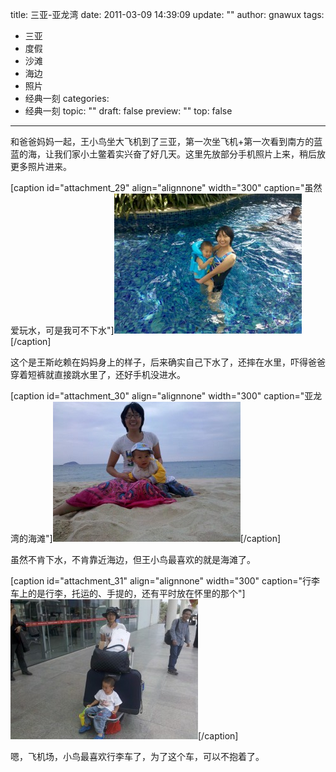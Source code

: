 title: 三亚-亚龙湾
date: 2011-03-09 14:39:09
update: ""
author: gnawux
tags:
- 三亚
- 度假
- 沙滩
- 海边
- 照片
- 经典一刻
categories:
- 经典一刻
topic: ""
draft: false
preview: ""
top: false


---


<p>和爸爸妈妈一起，王小鸟坐大飞机到了三亚，第一次坐飞机+第一次看到南方的蓝蓝的海，让我们家小土鳖着实兴奋了好几天。这里先放部分手机照片上来，稍后放更多照片进来。</p>
<p>[caption id="attachment_29" align="alignnone" width="300" caption="虽然爱玩水，可是我可不下水"]<a href="http://wangsiyi.net/siyi/wp-content/uploads/2011/03/IMG_20110306_113529.jpg"><img class="size-medium wp-image-29" title="王斯屹@『游泳池 天域酒店 亚龙湾 』" src="/images/IMG_20110306_113529-300x224.jpg" alt="" width="300" height="224" /></a>[/caption]</p>
<p>这个是王斯屹赖在妈妈身上的样子，后来确实自己下水了，还摔在水里，吓得爸爸穿着短裤就直接跳水里了，还好手机没进水。</p>
<p>[caption id="attachment_30" align="alignnone" width="300" caption="亚龙湾的海滩"]<a href="http://wangsiyi.net/siyi/wp-content/uploads/2011/03/IMG_20110308_101721.jpg"><img class="size-medium wp-image-30" title="亚龙湾的海滩" src="/images/IMG_20110308_101721-300x224.jpg" alt="" width="300" height="224" /></a>[/caption]</p>
<p>虽然不肯下水，不肯靠近海边，但王小鸟最喜欢的就是海滩了。</p>
<p>[caption id="attachment_31" align="alignnone" width="300" caption="行李车上的是行李，托运的、手提的，还有平时放在怀里的那个"]<a href="http://wangsiyi.net/siyi/wp-content/uploads/2011/03/IMG_20110308_141732.jpg"><img class="size-medium wp-image-31" title="行李" src="/images/IMG_20110308_141732-300x224.jpg" alt="" width="300" height="224" /></a>[/caption]</p>
<p>嗯，飞机场，小鸟最喜欢行李车了，为了这个车，可以不抱着了。</p>
